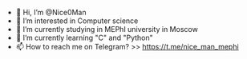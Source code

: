 - 👋 Hi, I’m @Nice0Man
- 👀 I’m interested in Computer science
- 🌱 I’m currently studying in MEPhI university in Moscow
- 🌱 I’m currently learning "C" and "Python" 
- 📫 How to reach me on Telegram? >> https://t.me/nice_man_mephi

<!---
Nice0Man/Nice0Man is a ✨ special ✨ repository because its `README.md` (this file) appears on your GitHub profile.
You can click the Preview link to take a look at your changes.
--->
